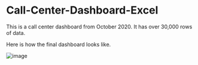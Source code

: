 # Call-Center-Dashboard-Excel
This is a call center dashboard from October 2020. It has over 30,000 rows of data.

Here is how the final dashboard looks like.

![image](https://user-images.githubusercontent.com/56026296/211527573-9da8981a-8db1-4ffa-afec-8b078ba253de.png)
